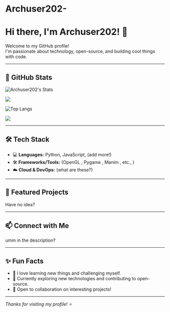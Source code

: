 # Archuser202-

# Hi there, I'm Archuser202! 👋

Welcome to my GitHub profile!  
I'm passionate about technology, open-source, and building cool things with code.

---

## 🚀 GitHub Stats

![Archuser202's Stats](https://github-readme-stats.vercel.app/api?username=Archuser202&theme=catppuccin_mocha&show_icons=true&hide_border=true&count_private=true)

![](https://nirzak-streak-stats.vercel.app/?user=Archuser202&theme=catppuccin_mocha&hide_border=false)

![Top Langs](https://github-readme-stats.vercel.app/api/top-langs/?username=Archuser202&layout=compact&theme=catppuccin_mocha&hide_border=true)

![](https://github-profile-trophy.vercel.app/?username=Archuser202&theme=catppuccin_mocha&no-frame=true&no-bg=false&margin-w=4)

---

## 🛠️ Tech Stack

<!-- Add your favorite tools, languages, or technologies here -->
- 💻 **Languages:** Python, JavaScript, (add more!)
- 🛠️ **Frameworks/Tools:** (OpenGL , Pygame , Manim , etc., )
- ☁️ **Cloud & DevOps:** (what are these?)

---

## 🌟 Featured Projects

<!-- Highlight a few repos or projects here -->
Have no idea?

---

## 📫 Connect with Me

<!-- Add your social links or contact methods here -->
umm in the description?

---

## ✨ Fun Facts

- 🧩 I love learning new things and challenging myself.
- 🌱 Currently exploring new technologies and contributing to open-source.
- 🤝 Open to collaboration on interesting projects!

---

_Thanks for visiting my profile! ⭐️_
